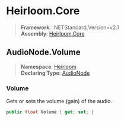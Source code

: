 # Heirloom.Core

> **Framework**: .NETStandard,Version=v2.1  
> **Assembly**: [Heirloom.Core][0]  

## AudioNode.Volume

> **Namespace**: [Heirloom][0]  
> **Declaring Type**: [AudioNode][1]  

### Volume

Gets or sets the volume (gain) of the audio.

```cs
public float Volume { get; set; }
```

[0]: ../../../Heirloom.Core.md
[1]: ../AudioNode.md
